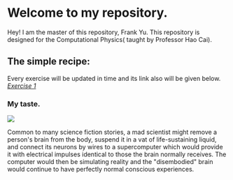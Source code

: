 # Welcome to my repository.
Hey!  I am the master of this repository,   Frank Yu. 
This repository is designed for  the Computational Physics( taught by Professor Hao Cai).

## The simple recipe:
 Every exercise will be updated in time and its link also will be given below.
*[Exercise 1](computationalphysics_N2013301020137/blob/master/README.md)*
### My taste.
![](https://upload.wikimedia.org/wikipedia/commons/4/4c/Braininvat.jpg)


 Common to many science fiction stories, a mad scientist might remove a person's brain from the body,
 suspend it in a vat of life-sustaining liquid, and connect its neurons by wires to a supercomputer 
 which would provide it with electrical impulses identical to those the brain normally receives.
 The computer would then be simulating reality  and the "disembodied" brain would continue to have perfectly 
 normal conscious experiences.

